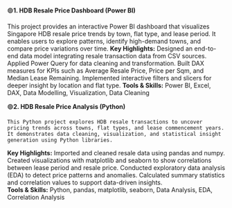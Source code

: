 🟢**1. HDB Resale Price Dashboard (Power BI)**

  This project provides an interactive Power BI dashboard that visualizes Singapore HDB resale price trends by town, flat type, and lease period.
  It enables users to explore patterns, identify high-demand towns, and compare price variations over time.
**Key Highlights:**
  Designed an end-to-end data model integrating resale transaction data from CSV sources.
  Applied Power Query for data cleaning and transformation.
  Built DAX measures for KPIs such as Average Resale Price, Price per Sqm, and Median Lease Remaining.
  Implemented interactive filters and slicers for deeper insight by location and flat type.
**Tools & Skills:** 
    Power BI, Excel, DAX, Data Modelling, Visualization, Data Cleaning

🟢**2. HDB Resale Price Analysis (Python)**

    This Python project explores HDB resale transactions to uncover pricing trends across towns, flat types, and lease commencement years.
    It demonstrates data cleaning, visualization, and statistical insight generation using Python libraries.
**Key Highlights:**
    Imported and cleaned resale data using pandas and numpy.
    Created visualizations with matplotlib and seaborn to show correlations between lease period and resale price.
    Conducted exploratory data analysis (EDA) to detect price patterns and anomalies.
    Calculated summary statistics and correlation values to support data-driven insights.    
**Tools & Skills:** 
    Python, pandas, matplotlib, seaborn, Data Analysis, EDA, Correlation Analysis
